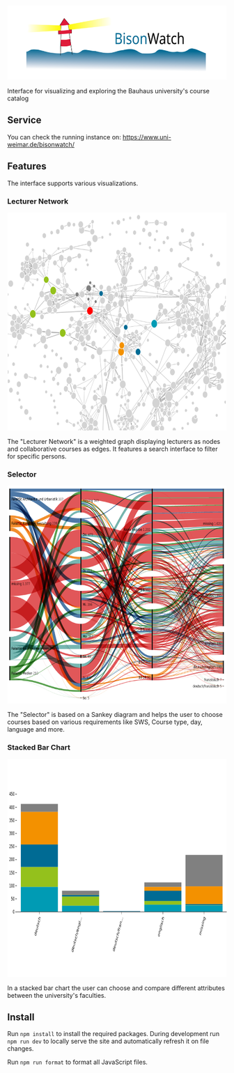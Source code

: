 <img src="public/bisonwatch logo.svg" alt="BisonWatch Logo" height="170px">

Interface for visualizing and exploring the Bauhaus university's course catalog

## Service
You can check the running instance on: https://www.uni-weimar.de/bisonwatch/

## Features
The interface supports various visualizations.

### Lecturer Network

<img src="documentation/lecturer_network.png" alt="Lecturer Network visualization" height="500px">

The "Lecturer Network" is a weighted graph displaying lecturers as nodes and collaborative courses as edges. It features a search interface to filter for specific  persons.

### Selector

<img src="documentation/sankey_diagram.png" alt="Sankey Diagram visualization" height="500px">

The "Selector" is based on a Sankey diagram and helps the user to choose courses based on various requirements like SWS, Course type, day, language and more.

### Stacked Bar Chart

<img src="documentation/bison_watch.png" alt="Stacked Bar Chart visualization" height="500px">

In a stacked bar chart the user can choose and compare different attributes between the university's faculties.

## Install
Run `npm install` to install the required packages.
During development run `npm run dev` to locally serve the site and automatically refresh it on file changes.

Run `npm run format` to format all JavaScript files.
